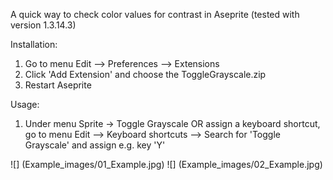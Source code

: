 A quick way to check color values for contrast in Aseprite (tested with version 1.3.14.3)

Installation:
1) Go to menu Edit --> Preferences --> Extensions
2) Click 'Add Extension' and choose the ToggleGrayscale.zip
3) Restart Aseprite

Usage:
1) Under menu Sprite -> Toggle Grayscale
OR assign a keyboard shortcut, go to menu Edit --> Keyboard shortcuts --> Search for 'Toggle Grayscale' and assign e.g. key 'Y'


![] (Example_images/01_Example.jpg)
![] (Example_images/02_Example.jpg)
